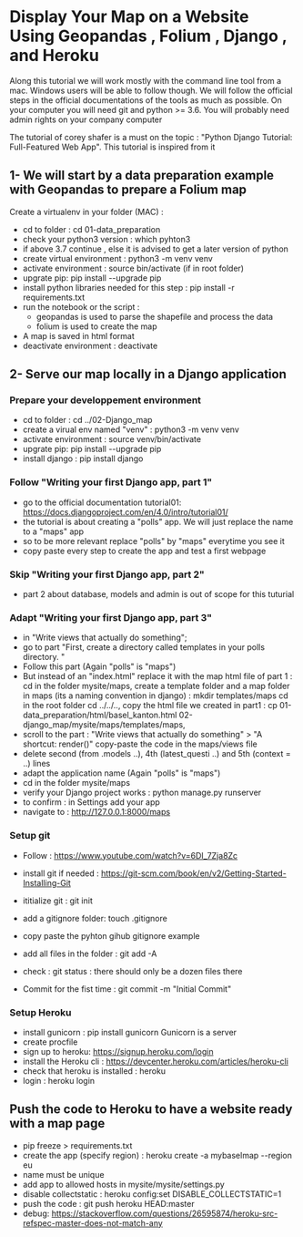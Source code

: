 
# Display Your Map on a Website Using Geopandas , Folium , Django , and Heroku

Along this tutorial we will work mostly with the command line tool from a mac. Windows users will be able to follow though.
We will follow the official steps in the official documentations of the tools as much as possible.
On your computer you will need git and python >= 3.6. You will probably need admin rights on your company computer

The tutorial of corey shafer is a must on the topic : "Python Django Tutorial: Full-Featured Web App". This tutorial is inspired from it

## 1- We will start by a data preparation example with Geopandas to prepare a Folium map

Create a virtualenv in your folder (MAC) :

- cd to folder : cd 01-data_preparation
- check your python3 version : which pyhton3
- if above 3.7 continue , else it is advised to get a later version of python
- create virtual environment : python3 -m venv venv
- activate environment : source bin/activate (if in root folder)
- upgrate pip: pip install --upgrade pip
- install python libraries needed for this step : pip install -r requirements.txt
- run the notebook or the script :
  - geopandas is used to parse the shapefile and process the data
  - folium is used to create the map
- A map is saved in html format
- deactivate environment : deactivate

## 2- Serve our map locally in a Django application

### Prepare your developpement environment

- cd to folder : cd ../02-Django_map
- create a virual env named "venv" : python3 -m venv venv
- activate environment : source venv/bin/activate
- upgrate pip: pip install --upgrade pip
- install django : pip install django

### Follow "Writing your first Django app, part 1"

- go to the official documentation tutorial01:  <https://docs.djangoproject.com/en/4.0/intro/tutorial01/>
- the tutorial is about creating a "polls" app. We will just replace the name to a "maps" app
- so to be more relevant replace "polls" by "maps" everytime you see it
- copy paste every step to create the app and test a first webpage

### Skip "Writing your first Django app, part 2"

- part 2 about database, models and admin is out of scope for this tuturial
  
### Adapt "Writing your first Django app, part 3"

- in "Write views that actually do something";
- go to part "First, create a directory called templates in your polls directory. "
- Follow this part (Again "polls" is "maps")
- But instead of an "index.html" replace it with the map html file of part 1 :
     cd in the folder mysite/maps,
     create a template folder and a map folder in maps (its a naming convention in django) :  mkdir templates/maps
     cd in the root folder cd ../../..,
     copy the html file we created in part1 : cp 01-data_preparation/html/basel_kanton.html 02-django_map/mysite/maps/templates/maps,
- scroll to the part : "Write views that actually do something" > "A shortcut: render()"
copy-paste the code in the maps/views file
- delete second (from .models ..), 4th (latest_questi ..) and 5th (context = ..) lines
- adapt the application name (Again "polls" is "maps")
- cd in the folder mysite/maps
- verify your Django project works : python manage.py runserver
- to confirm : in Settings add your app  
- navigate to : http://127.0.0.1:8000/maps
  
### Setup git

- Follow : <https://www.youtube.com/watch?v=6DI_7Zja8Zc>

- install git if needed : <https://git-scm.com/book/en/v2/Getting-Started-Installing-Git>
- ititialize git : git init
- add a gitignore folder: touch .gitignore
- copy paste the pyhton gihub gitignore example
- add all files in the folder : git add -A
- check : git status : there should only be a dozen files there
- Commit for the fist time : git commit -m "Initial Commit"

### Setup Heroku

- install gunicorn : pip install gunicorn Gunicorn is a server
- create procfile
- sign up to heroku: <https://signup.heroku.com/login>
- install the Heroku cli : <https://devcenter.heroku.com/articles/heroku-cli>
- check that heroku is installed : heroku
- login : heroku login

## Push the code to Heroku to have a website ready with a map page

- pip freeze > requirements.txt  
- create the app (specify region) : heroku create -a mybaselmap --region eu
- name must be unique
- add app to allowed hosts in mysite/mysite/settings.py
- disable collectstatic : heroku config:set DISABLE_COLLECTSTATIC=1
- push the code : git push heroku HEAD:master
- debug: <https://stackoverflow.com/questions/26595874/heroku-src-refspec-master-does-not-match-any>  
